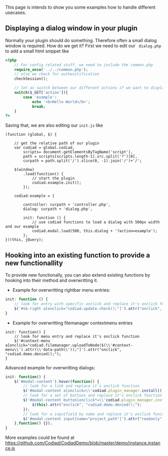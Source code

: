 This page is intends to show you some examples how to handle different usecases.

## Displaying a dialog window in your plugin

Normally your plugin should do something. Therefore often a small dialog window is required. How do we get it? First we need to edit our ``` dialog.php``` to add a small html snippet like 

```php
<?php
    // For config related stuff, we need to include the common.php
    require_once('../../common.php');   
    // also we check for authenitification
    checkSession();

    // let as switch between our different actions if we want to display different dialogs
    switch($_GET['action']){
        case 'example':
            echo '<b>Hello World</b>';
            break;           
    }   
?>
```
Saving that, we are also editing our ```init.js``` like

```
(function (global, $) {

    // get the relative path of our plugin
    var codiad = global.codiad,
        scripts= document.getElementsByTagName('script'),
        path = scripts[scripts.length-1].src.split('?')[0],
        curpath = path.split('/').slice(0, -1).join('/')+'/';

    $(window)
        .load(function() {
            // start the plugin
            codiad.example.init();
        });

    codiad.example = {

        controller: curpath + 'controller.php',
        dialog: curpath + 'dialog.php',

        init: function () {
            // use codiad functions to load a dialog with 500px width and our example
            codiad.modal.load(500, this.dialog + '?action=example');
        };
})(this, jQuery);
```

## Hooking into an existing function to provide a new functionallity

To provide new functionally, you can also extend existing functions by hooking into their method and overwritting it.

- Example for overwritting rightbar menu entries: 

```javascript
init: function () {
    // look for entry with specific onclick and replace it's onclick function
    $('#sb-right a[onclick="codiad.update.check();"]').attr("onclick", "codiad.autoupdate.check();");
}
```

- Example for overwritting filemanager contextmenu entries

```
init: function() {
    // look for menu entry and replace it's onclick function
    $('#context-menu a[onclick="codiad.filemanager.uploadToNode($(\\'#context-menu\\').attr(\\'data-path\\'));"]').attr("onclick", "codiad.demo.denied();");
}
```

Advanced example for overwritting dialogs:

```javascript
init: function() {
    $('#modal-content').hover(function() {
        // look for a link and replace it's onclick function
        $('#modal-content a[onclick=\\'codiad.plugin_manager.install();\\']').attr("onclick", "codiad.demo.denied();");
        // look for a set of buttons and replace it's onclick function
        $('#modal-content button[onclick*=\\'codiad.plugin_manager.install\\']').each(function() {
            $(this).attr("onclick", "codiad.demo.denied();");
        });
        // look for a inputfield by name and replace it's onclick function
        $('#modal-content input[name="project_path"]').attr("readonly", true);
    },function() {});
}
```

More examples could be found at https://github.com/Codiad/CodiadDemo/blob/master/demo/instance.instance.js